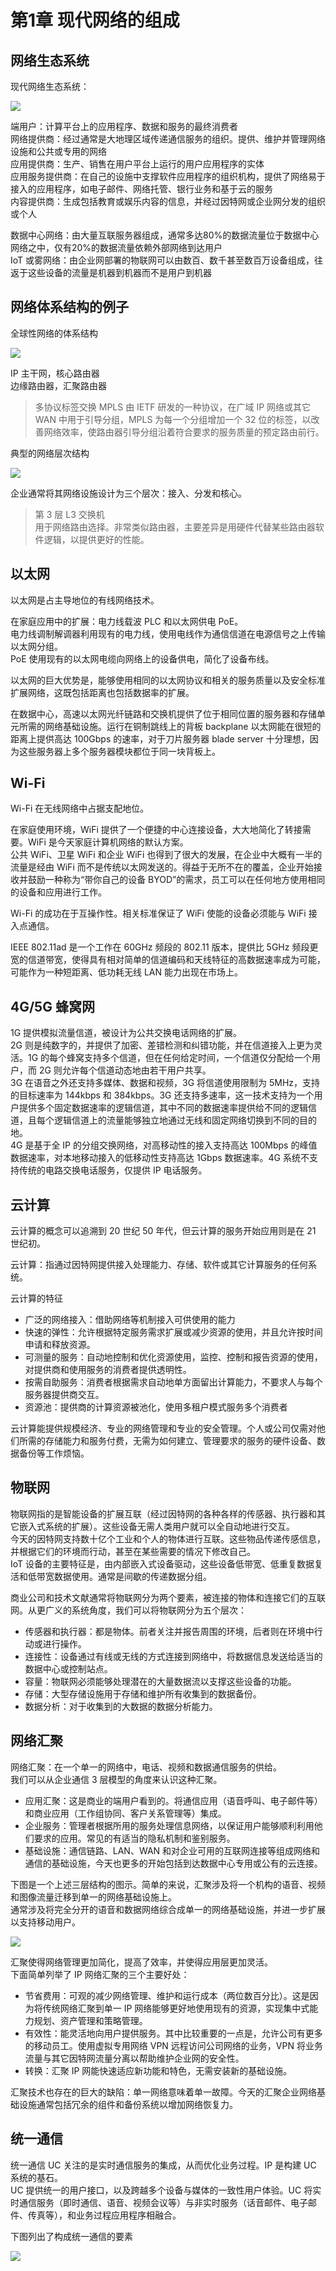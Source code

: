 # 第1章 现代网络的组成
## 网络生态系统
现代网络生态系统：

![](vx_images/297521915236449.png)

端用户：计算平台上的应用程序、数据和服务的最终消费者  
网络提供商：经过通常是大地理区域传递通信服务的组织。提供、维护并管理网络设施和公共或专用的网络  
应用提供商：生产、销售在用户平台上运行的用户应用程序的实体  
应用服务提供商：在自己的设施中支撑软件应用程序的组织机构，提供了网络易于接入的应用程序，如电子邮件、网络托管、银行业务和基于云的服务  
内容提供商：生成包括教育或娱乐内容的信息，并经过因特网或企业网分发的组织或个人

数据中心网络：由大量互联服务器组成，通常多达80%的数据流量位于数据中心网络之中，仅有20%的数据流量依赖外部网络到达用户  
IoT 或雾网络：由企业网部署的物联网可以由数百、数千甚至数百万设备组成，往返于这些设备的流量是机器到机器而不是用户到机器

## 网络体系结构的例子
全球性网络的体系结构

![](vx_images/55242715256615.png)

IP 主干网，核心路由器  
边缘路由器，汇聚路由器

> 多协议标签交换 MPLS
> 由 IETF 研发的一种协议，在广域 IP 网络或其它 WAN 中用于引导分组，MPLS 为每一个分组增加一个 32 位的标签，以改善网络效率，使路由器引导分组沿着符合要求的服务质量的预定路由前行。

典型的网络层次结构

![](vx_images/309433915249284.png)

企业通常将其网络设施设计为三个层次：接入、分发和核心。

> 第 3 层 L3 交换机  
> 用于网络路由选择。非常类似路由器，主要差异是用硬件代替某些路由器软件逻辑，以提供更好的性能。

## 以太网
以太网是占主导地位的有线网络技术。

在家庭应用中的扩展：电力线载波 PLC 和以太网供电 PoE。  
电力线调制解调器利用现有的电力线，使用电线作为通信信道在电源信号之上传输以太网分组。  
PoE 使用现有的以太网电缆向网络上的设备供电，简化了设备布线。

以太网的巨大优势是，能够使用相同的以太网协议和相关的服务质量以及安全标准扩展网络，这既包括距离也包括数据率的扩展。

在数据中心，高速以太网光纤链路和交换机提供了位于相同位置的服务器和存储单元所需的网络基础设施。运行在铜制跳线上的背板 backplane 以太网能在很短的距离上提供高达 100Gbps 的速率，对于刀片服务器 blade server 十分理想，因为这些服务器上多个服务器模块都位于同一块背板上。

## Wi-Fi
Wi-Fi 在无线网络中占据支配地位。

在家庭使用环境，WiFi 提供了一个便捷的中心连接设备，大大地简化了转接需要。WiFi 是今天家庭计算机网络的默认方案。  
公共 WiFi、卫星 WiFi 和企业 WiFi 也得到了很大的发展，在企业中大概有一半的流量是经由 WiFi 而不是传统以太网发送的。得益于无所不在的覆盖，企业开始接收并鼓励一种称为“带你自己的设备 BYOD”的需求，员工可以在任何地方使用相同的设备和应用进行工作。  

Wi-Fi 的成功在于互操作性。相关标准保证了 WiFi 使能的设备必须能与 WiFi 接入点通信。

IEEE 802.11ad 是一个工作在 60GHz 频段的 802.11 版本，提供比 5GHz 频段更宽的信道带宽，使得具有相对简单的信道编码和天线特征的高数据速率成为可能，可能作为一种短距离、低功耗无线 LAN 能力出现在市场上。

## 4G/5G 蜂窝网
1G 提供模拟流量信道，被设计为公共交换电话网络的扩展。   
2G 则是纯数字的，并提供了加密、差错检测和纠错功能，并在信道接入上更为灵活。1G 的每个蜂窝支持多个信道，但在任何给定时间，一个信道仅分配给一个用户，而 2G 则允许每个信道动态地由若干用户共享。  
3G 在语音之外还支持多媒体、数据和视频，3G 将信道使用限制为 5MHz，支持的目标速率为 144kbps 和 384kbps。3G 还支持多速率，这一技术支持为一个用户提供多个固定数据速率的逻辑信道，其中不同的数据速率提供给不同的逻辑信道，且每个逻辑信道上的流量能够独立地通过无线和固定网络切换到不同的目的地。  
4G 是基于全 IP 的分组交换网络，对高移动性的接入支持高达 100Mbps 的峰值数据速率，对本地移动接入的低移动性支持高达 1Gbps 数据速率。4G 系统不支持传统的电路交换电话服务，仅提供 IP 电话服务。

## 云计算
云计算的概念可以追溯到 20 世纪 50 年代，但云计算的服务开始应用则是在 21 世纪初。

云计算：指通过因特网提供接入处理能力、存储、软件或其它计算服务的任何系统。

云计算的特征

* 广泛的网络接入：借助网络等机制接入可供使用的能力  
* 快速的弹性：允许根据特定服务需求扩展或减少资源的使用，并且允许按时间申请和释放资源。  
* 可测量的服务：自动地控制和优化资源使用，监控、控制和报告资源的使用，对提供商和使用服务的消费者提供透明性。  
* 按需自助服务：消费者根据需求自动地单方面留出计算能力，不要求人与每个服务器提供商交互。  
* 资源池：提供商的计算资源被池化，使用多租户模式服务多个消费者

云计算能提供规模经济、专业的网络管理和专业的安全管理。个人或公司仅需对他们所需的存储能力和服务付费，无需为如何建立、管理要求的服务的硬件设备、数据备份等工作烦恼。

## 物联网
物联网指的是智能设备的扩展互联（经过因特网的各种各样的传感器、执行器和其它嵌入式系统的扩展）。这些设备无需人类用户就可以全自动地进行交互。  
今天的因特网支持数十亿个工业和个人的物体进行互联。这些物品传递传感信息，并根据它们的环境而行动，甚至在某些需要的情况下修改自己。  
IoT 设备的主要特征是，由内部嵌入式设备驱动，这些设备低带宽、低重复数据复活和低带宽数据使用。通常是间歇的传递数据分组。

商业公司和技术文献通常将物联网分为两个要素，被连接的物体和连接它们的互联网。从更广义的系统角度，我们可以将物联网分为五个层次：

* 传感器和执行器：都是物体。前者关注并报告周围的环境，后者则在环境中行动或进行操作。  
* 连接性：设备通过有线或无线的方式连接到网络中，将数据信息发送给适当的数据中心或控制站点。  
* 容量：物联网必须能够处理潜在的大量数据流以支撑这些设备的功能。  
* 存储：大型存储设施用于存储和维护所有收集到的数据备份。  
* 数据分析：对于收集到的大数据的数据分析能力。

## 网络汇聚
网络汇聚：在一个单一的网络中，电话、视频和数据通信服务的供给。  
我们可以从企业通信 3 层模型的角度来认识这种汇聚。

* 应用汇聚：这是商业的端用户看到的。将通信应用（语音呼叫、电子邮件等）和商业应用（工作组协同、客户关系管理等）集成。  
* 企业服务：管理者根据所用的服务处理信息网络，以保证用户能够顺利利用他们要求的应用。常见的有适当的隐私机制和鉴别服务。  
* 基础设施：通信链路、LAN、WAN 和对企业可用的互联网连接等组成网络和通信的基础设施，今天也更多的开始包括到达数据中心专用或公有的云连接。

下图是一个上述三层结构的图示。简单的来说，汇聚涉及将一个机构的语音、视频和图像流量迁移到单一的网络基础设施上。  
通常涉及将完全分开的语音和数据网络综合成单一的网络基础设施，并进一步扩展以支持移动用户。

![](vx_images/162472611230260.png)

汇聚使得网络管理更加简化，提高了效率，并使得应用层更加灵活。  
下面简单列举了 IP 网络汇聚的三个主要好处：

* 节省费用：可观的减少网络管理、维护和运行成本（两位数百分比）。这是因为将传统网络汇聚到单一 IP 网络能够更好地使用现有的资源，实现集中式能力规划、资产管理和策略管理。  
* 有效性：能灵活地向用户提供服务。其中比较重要的一点是，允许公司有更多的移动员工。使用虚拟专用网络 VPN 远程访问公司网络的业务，VPN 将业务流量与其它因特网流量分离以帮助维护企业网的安全性。  
* 转换：汇聚 IP 网能快速适应新功能和特色，无需安装新的基础设施。

汇聚技术也存在的巨大的缺陷：单一网络意味着单一故障。今天的汇聚企业网络基础设施通常包括冗余的组件和备份系统以增加网络恢复力。

## 统一通信
统一通信 UC 关注的是实时通信服务的集成，从而优化业务过程。IP 是构建 UC 系统的基石。  
UC 提供统一的用户接口，以及跨越多个设备与媒体的一致性用户体验。UC 将实时通信服务（即时通信、语音、视频会议等）与非实时服务（话音邮件、电子邮件、传真等），和业务过程应用程序相融合。

下图列出了构成统一通信的要素

![](vx_images/233802220248686.png)

